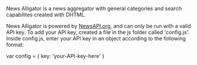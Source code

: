 News Alligator is a news aggregator with general categories and search capabilites created with DHTML. 

News Alligator is powered by [NewsAPI.org](newsapi.org), and can only be run with a valid API key.
To add your API key, created a file in the js folder called 'config.js'.
Inside config.js, enter your API key in an object according to the following format:

var config = {
	key: 'your-API-key-here'
}

